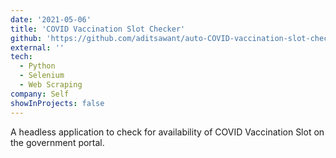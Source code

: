 ```yaml
---
date: '2021-05-06'
title: 'COVID Vaccination Slot Checker'
github: 'https://github.com/aditsawant/auto-COVID-vaccination-slot-checker'
external: ''
tech:
  - Python
  - Selenium
  - Web Scraping
company: Self
showInProjects: false
---
```


A headless application to check for availability of COVID Vaccination Slot on the government portal. 